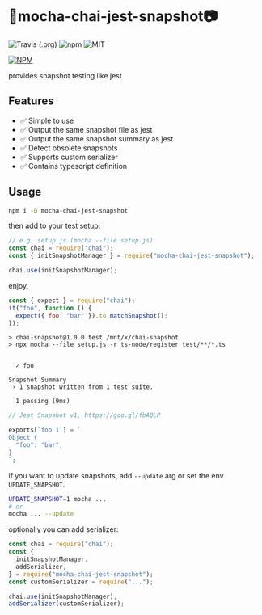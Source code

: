 # 🍵mocha-chai-jest-snapshot📷

![Travis (.org)](https://img.shields.io/travis/mochiya98/mocha-chai-jest-snapshot?style=flat-square) ![npm](https://img.shields.io/npm/v/mocha-chai-jest-snapshot?style=flat-square) ![MIT](https://img.shields.io/npm/l/mocha-chai-jest-snapshot?style=flat-square)

[![NPM](https://nodei.co/npm/mocha-chai-jest-snapshot.png)](https://nodei.co/npm/mocha-chai-jest-snapshot/)

provides snapshot testing like jest

## Features

- ✅ Simple to use
- ✅ Output the same snapshot file as jest
- ✅ Output the same snapshot summary as jest
- ✅ Detect obsolete snapshots
- ✅ Supports custom serializer
- ✅ Contains typescript definition

## Usage

```bash
npm i -D mocha-chai-jest-snapshot
```

then add to your test setup:

```js
// e.g. setup.js (mocha --file setup.js)
const chai = require("chai");
const { initSnapshotManager } = require("mocha-chai-jest-snapshot");

chai.use(initSnapshotManager);
```

enjoy.

```js
const { expect } = require("chai");
it("foo", function () {
  expect({ foo: "bar" }).to.matchSnapshot();
});
```

```
> chai-snapshot@1.0.0 test /mnt/x/chai-snapshot
> npx mocha --file setup.js -r ts-node/register test/**/*.ts


  ✓ foo

Snapshot Summary
 › 1 snapshot written from 1 test suite.

  1 passing (9ms)
```

```js
// Jest Snapshot v1, https://goo.gl/fbAQLP

exports[`foo 1`] = `
Object {
  "foo": "bar",
}
`;
```

if you want to update snapshots, add `--update` arg or set the env `UPDATE_SNAPSHOT`.

```bash
UPDATE_SNAPSHOT=1 mocha ...
# or
mocha ... --update
```

optionally you can add serializer:

```js
const chai = require("chai");
const {
  initSnapshotManager,
  addSerializer,
} = require("mocha-chai-jest-snapshot");
const customSerializer = require("...");

chai.use(initSnapshotManager);
addSerializer(customSerializer);
```
